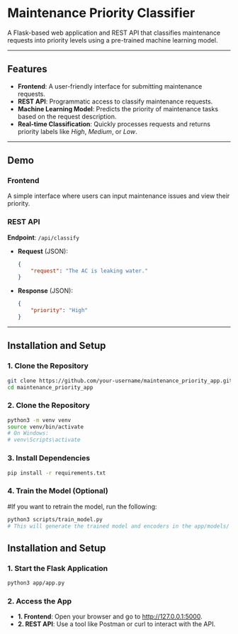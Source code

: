 # Maintenance Priority Classifier

A Flask-based web application and REST API that classifies maintenance requests into priority levels using a pre-trained machine learning model.

---

## Features

- **Frontend**: A user-friendly interface for submitting maintenance requests.
- **REST API**: Programmatic access to classify maintenance requests.
- **Machine Learning Model**: Predicts the priority of maintenance tasks based on the request description.
- **Real-time Classification**: Quickly processes requests and returns priority labels like *High*, *Medium*, or *Low*.

---

## Demo

### Frontend

A simple interface where users can input maintenance issues and view their priority.

### REST API

**Endpoint**: `/api/classify`

- **Request** (JSON):

    ```json
    {
        "request": "The AC is leaking water."
    }
    ```

- **Response** (JSON):

    ```json
    {
        "priority": "High"
    }
    ```

---

## Installation and Setup

### 1. Clone the Repository

```bash
git clone https://github.com/your-username/maintenance_priority_app.git
cd maintenance_priority_app
```


### 2. Clone the Repository
```bash
python3 -m venv venv
source venv/bin/activate
# On Windows:
# venv\Scripts\activate
```

### 3. Install Dependencies
```bash
pip install -r requirements.txt
```

### 4. Train the Model (Optional)

#If you want to retrain the model, run the following:
```bash
python3 scripts/train_model.py
# This will generate the trained model and encoders in the app/models/ directory.
```


## Installation and Setup

### 1. Start the Flask Application
```bash
python3 app/app.py
```

### 2. Access the App
- **1. Frontend**: Open your browser and go to http://127.0.0.1:5000.
- **2. REST API**: Use a tool like Postman or curl to interact with the API.